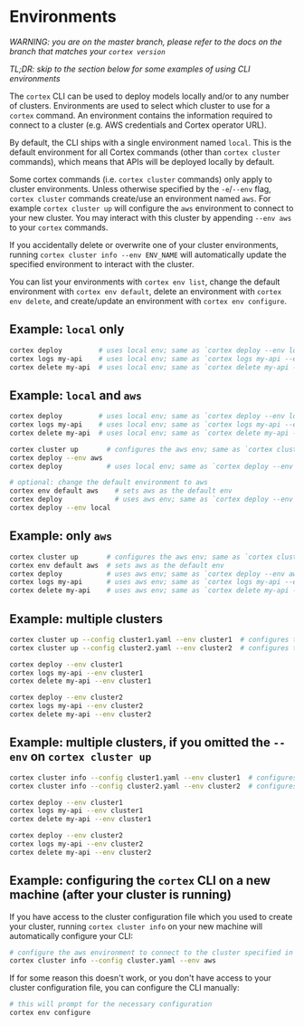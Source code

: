 # Environments

_WARNING: you are on the master branch, please refer to the docs on the branch that matches your `cortex version`_

_TL;DR: skip to the section below for some examples of using CLI environments_

The `cortex` CLI can be used to deploy models locally and/or to any number of clusters. Environments are used to select which cluster to use for a `cortex` command. An environment contains the information required to connect to a cluster (e.g. AWS credentials and Cortex operator URL).

By default, the CLI ships with a single environment named `local`. This is the default environment for all Cortex commands (other than `cortex cluster` commands), which means that APIs will be deployed locally by default.

Some cortex commands (i.e. `cortex cluster` commands) only apply to cluster environments. Unless otherwise specified by the `-e`/`--env` flag, `cortex cluster` commands create/use an environment named `aws`. For example `cortex cluster up` will configure the `aws` environment to connect to your new cluster. You may interact with this cluster by appending `--env aws` to your `cortex` commands.

If you accidentally delete or overwrite one of your cluster environments, running `cortex cluster info --env ENV_NAME` will automatically update the specified environment to interact with the cluster.

You can list your environments with `cortex env list`, change the default environment with `cortex env default`, delete an environment with `cortex env delete`, and create/update an environment with `cortex env configure`.

## Example: `local` only

```bash
cortex deploy         # uses local env; same as `cortex deploy --env local`
cortex logs my-api    # uses local env; same as `cortex logs my-api --env local`
cortex delete my-api  # uses local env; same as `cortex delete my-api --env local`
```

## Example: `local` and `aws`

```bash
cortex deploy         # uses local env; same as `cortex deploy --env local`
cortex logs my-api    # uses local env; same as `cortex logs my-api --env local`
cortex delete my-api  # uses local env; same as `cortex delete my-api --env local`

cortex cluster up       # configures the aws env; same as `cortex cluster up --env aws`
cortex deploy --env aws
cortex deploy           # uses local env; same as `cortex deploy --env local`

# optional: change the default environment to aws
cortex env default aws    # sets aws as the default env
cortex deploy             # uses aws env; same as `cortex deploy --env aws`
cortex deploy --env local
```

## Example: only `aws`

```bash
cortex cluster up       # configures the aws env; same as `cortex cluster up --env aws`
cortex env default aws  # sets aws as the default env
cortex deploy           # uses aws env; same as `cortex deploy --env aws`
cortex logs my-api      # uses aws env; same as `cortex logs my-api --env aws`
cortex delete my-api    # uses aws env; same as `cortex delete my-api --env aws`
```

## Example: multiple clusters

```bash
cortex cluster up --config cluster1.yaml --env cluster1  # configures the cluster1 env
cortex cluster up --config cluster2.yaml --env cluster2  # configures the cluster2 env

cortex deploy --env cluster1
cortex logs my-api --env cluster1
cortex delete my-api --env cluster1

cortex deploy --env cluster2
cortex logs my-api --env cluster2
cortex delete my-api --env cluster2
```

## Example: multiple clusters, if you omitted the `--env` on `cortex cluster up`

```bash
cortex cluster info --config cluster1.yaml --env cluster1  # configures the cluster1 env
cortex cluster info --config cluster2.yaml --env cluster2  # configures the cluster2 env

cortex deploy --env cluster1
cortex logs my-api --env cluster1
cortex delete my-api --env cluster1

cortex deploy --env cluster2
cortex logs my-api --env cluster2
cortex delete my-api --env cluster2
```

## Example: configuring the `cortex` CLI on a new machine (after your cluster is running)

If you have access to the cluster configuration file which you used to create your cluster, running `cortex cluster info` on your new machine will automatically configure your CLI:

```bash
# configure the aws environment to connect to the cluster specified in cluster.yaml
cortex cluster info --config cluster.yaml --env aws
```

If for some reason this doesn't work, or you don't have access to your cluster configuration file, you can configure the CLI manually:

```bash
# this will prompt for the necessary configuration
cortex env configure
```
